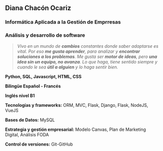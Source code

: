 ## Diana Chacón Ocariz
### Informática Aplicada a la Gestión de Emprresas 
### Análisis y desarrollo de software

> *Vivo en un mundo de **cambios** constantes donde saber adaptarse es vital. Por eso **me gusta aprender**, para analizar y **encontrar soluciones a los problemas**. Me gusta ser **motor de ideas**, pero **una idea sin un equipo, no avanza**. Lo que haga, tiene sentido siempre y cuando le sea **útil a alguien** y lo haga sentir bien.*

**Python, SQL, Javascript, HTML, CSS**

**Bilingüe Español - Francés**

**Inglés nivel B1**

**Tecnologías y frameworks:** ORM, MVC, Flask, Django, Flask, NodeJS, VueJS

**Bases de Datos:** MySQL 

**Estrategia y gestión empresarial:** 
Modelo Canvas, Plan de Marketing Digital, Análisis FODA

**Control de versiones:** Git-GitHub

